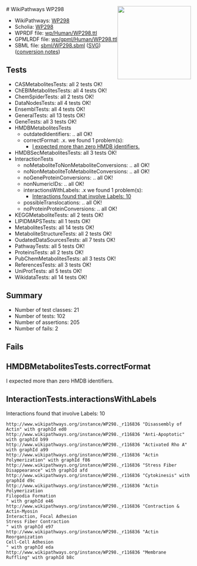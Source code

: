 <img style="float: right; width: 200px" src="../logo.png" />
# WikiPathways WP298

* WikiPathways: [WP298](https://identifiers.org/wikipathways:WP298)
* Scholia: [WP298](https://scholia.toolforge.org/wikipathways/WP298)
* WPRDF file: [wp/Human/WP298.ttl](../wp/Human/WP298.ttl)
* GPMLRDF file: [wp/gpml/Human/WP298.ttl](../wp/gpml/Human/WP298.ttl)
* SBML file: [sbml/WP298.sbml](../sbml/WP298.sbml) ([SVG](../sbml/WP298.svg)) ([conversion notes](../sbml/WP298.txt))

## Tests
* CASMetabolitesTests: all 2 tests OK!
* ChEBIMetabolitesTests: all 4 tests OK!
* ChemSpiderTests: all 2 tests OK!
* DataNodesTests: all 4 tests OK!
* EnsemblTests: all 4 tests OK!
* GeneralTests: all 13 tests OK!
* GeneTests: all 3 tests OK!
* HMDBMetabolitesTests
    * outdatedIdentifiers: .. all OK!
    * correctFormat: .x. we found 1 problem(s):
        * [I expected more than zero HMDB identifiers.](#ad154c1e)
* HMDBSecMetabolitesTests: all 3 tests OK!
* InteractionTests
    * noMetaboliteToNonMetaboliteConversions: .. all OK!
    * noNonMetaboliteToMetaboliteConversions: .. all OK!
    * noGeneProteinConversions: .. all OK!
    * nonNumericIDs: .. all OK!
    * interactionsWithLabels: .x we found 1 problem(s):
        * [Interactions found that involve Labels: 10](#fe97a8b8)
    * possibleTranslocations: .. all OK!
    * noProteinProteinConversions: .. all OK!
* KEGGMetaboliteTests: all 2 tests OK!
* LIPIDMAPSTests: all 1 tests OK!
* MetabolitesTests: all 14 tests OK!
* MetaboliteStructureTests: all 2 tests OK!
* OudatedDataSourcesTests: all 7 tests OK!
* PathwayTests: all 5 tests OK!
* ProteinsTests: all 2 tests OK!
* PubChemMetabolitesTests: all 3 tests OK!
* ReferencesTests: all 3 tests OK!
* UniProtTests: all 5 tests OK!
* WikidataTests: all 14 tests OK!


## Summary

* Number of test classes: 21
* Number of tests: 102
* Number of assertions: 205
* Number of fails: 2

## Fails

<a name="ad154c1e" />

## HMDBMetabolitesTests.correctFormat

I expected more than zero HMDB identifiers.
<a name="fe97a8b8" />

## InteractionTests.interactionsWithLabels

Interactions found that involve Labels: 10
```
http://www.wikipathways.org/instance/WP298._r116836 "Disassembly of Actin" with graphId ed0
http://www.wikipathways.org/instance/WP298._r116836 "Anti-Apoptotic" with graphId b99
http://www.wikipathways.org/instance/WP298._r116836 "Activated Rho A" with graphId a99
http://www.wikipathways.org/instance/WP298._r116836 "Actin 
Polymerization" with graphId f86
http://www.wikipathways.org/instance/WP298._r116836 "Stress Fiber
Disappearance" with graphId afd
http://www.wikipathways.org/instance/WP298._r116836 "Cytokinesis" with graphId d9c
http://www.wikipathways.org/instance/WP298._r116836 "Actin Polymerization
Filopodia Formation
" with graphId e46
http://www.wikipathways.org/instance/WP298._r116836 "Contraction & Actin-Myosin
Interaction, Focal Adhesion
Stress Fiber Contraction
" with graphId e97
http://www.wikipathways.org/instance/WP298._r116836 "Actin Reorganization
Cell-Cell Adhesion
" with graphId eda
http://www.wikipathways.org/instance/WP298._r116836 "Membrane
Ruffling" with graphId b8c
```

